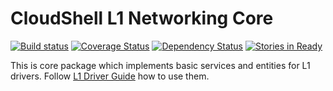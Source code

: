 # CloudShell L1 Networking Core
[![Build status](https://travis-ci.org/QualiSystems/cloudshell-L1-networking-core.svg?branch=dev)](https://travis-ci.org/QualiSystems/cloudshell-L1-networking-core)
[![Coverage Status](https://coveralls.io/repos/github/QualiSystems/cloudshell-L1-networking-core/badge.svg?branch=dev)](https://coveralls.io/github/QualiSystems/cloudshell-L1-networking-core?branch=dev)
[![Dependency Status](https://dependencyci.com/github/QualiSystems/cloudshell-L1-networking-core/badge)](https://dependencyci.com/github/QualiSystems/cloudshell-L1-networking-core)
[![Stories in Ready](https://badge.waffle.io/QualiSystems/cloudshell-L1-networking-core.svg?label=ready&title=Ready)](http://waffle.io/QualiSystems/cloudshell-L1-networking-core)


This is core package which implements basic services and entities for L1 drivers.
Follow [L1 Driver Guide](https://github.com/QualiSystems/shell-L1-template/blob/dev/DEVGUIDE.md) how to use them.
